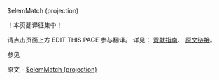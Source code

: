  $elemMatch (projection)

 ！本页翻译征集中！

请点击页面上方 EDIT THIS PAGE 参与翻译。
详见：
[贡献指南]( https://github.com/whaleal/MongoDB-Manual-zh/blob/master/CONTRIBUTING.md )、
[原文链接](  https://docs.mongodb.com/manual/reference/operator/projection/elemMatch/  )。

 参见

原文 - [$elemMatch (projection)]( https://docs.mongodb.com/manual/reference/operator/projection/elemMatch/ )


